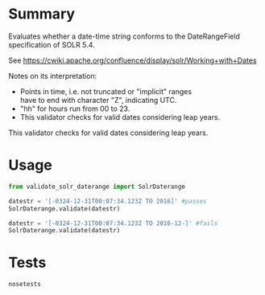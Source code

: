 # Summary

Evaluates whether a date-time string conforms to
the DateRangeField specification of SOLR 5.4.

See https://cwiki.apache.org/confluence/display/solr/Working+with+Dates

Notes on its interpretation:

+ Points in time, i.e. not truncated or "implicit" ranges    
	have to end with character "Z", indicating UTC.
+ "hh" for hours run from 00 to 23.
+ This validator checks for valid dates considering leap years.

This validator checks for valid dates considering leap years.

# Usage

~~~python
from validate_solr_daterange import SolrDaterange

datestr = '[-0324-12-31T00:07:34.123Z TO 2016]' #passes
SolrDaterange.validate(datestr)

datestr = '[-0324-12-31T00:07:34.123Z TO 2016-12-]' #fails
SolrDaterange.validate(datestr)
~~~

# Tests

~~~bash
nosetests
~~~


